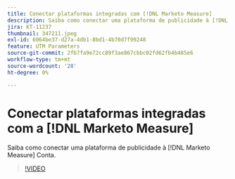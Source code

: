 ```yaml
---
title: Conectar plataformas integradas com [!DNL Marketo Measure]
description: Saiba como conectar uma plataforma de publicidade à [!DNL Marketo Measure] Conta.
jira: KT-11237
thumbnail: 347211.jpeg
exl-id: 6064be37-d27a-4db1-8bd1-4b70d7f99248
feature: UTM Parameters
source-git-commit: 2fb7fa9e72cc89f3ae867cbbc02fd62fb4b485e6
workflow-type: tm+mt
source-wordcount: '28'
ht-degree: 0%

---
```


# Conectar plataformas integradas com a [!DNL Marketo Measure]

Saiba como conectar uma plataforma de publicidade à [!DNL Marketo Measure] Conta.

>[!VIDEO](https://video.tv.adobe.com/v/347211/?quality=12&learn=on)
